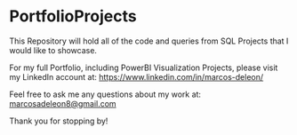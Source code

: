 # PortfolioProjects
This Repository will hold all of the code and queries from SQL Projects that I would like to showcase.

For my full Portfolio, including PowerBI Visualization Projects, please visit my LinkedIn account at:
  https://www.linkedin.com/in/marcos-deleon/

Feel free to ask me any questions about my work at:
  marcosadeleon8@gmail.com
  
Thank you for stopping by!
